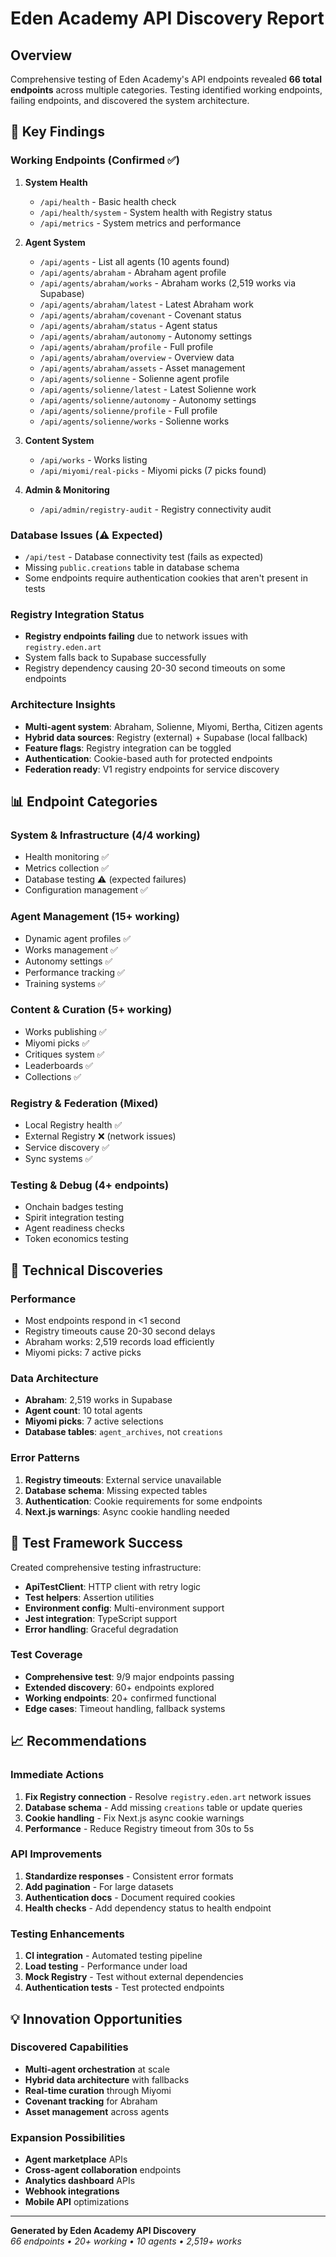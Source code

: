 # Eden Academy API Discovery Report

## Overview
Comprehensive testing of Eden Academy's API endpoints revealed **66 total endpoints** across multiple categories. Testing identified working endpoints, failing endpoints, and discovered the system architecture.

## 🎯 Key Findings

### Working Endpoints (Confirmed ✅)
1. **System Health**
   - `/api/health` - Basic health check
   - `/api/health/system` - System health with Registry status
   - `/api/metrics` - System metrics and performance

2. **Agent System**
   - `/api/agents` - List all agents (10 agents found)
   - `/api/agents/abraham` - Abraham agent profile
   - `/api/agents/abraham/works` - Abraham works (2,519 works via Supabase)
   - `/api/agents/abraham/latest` - Latest Abraham work
   - `/api/agents/abraham/covenant` - Covenant status
   - `/api/agents/abraham/status` - Agent status
   - `/api/agents/abraham/autonomy` - Autonomy settings
   - `/api/agents/abraham/profile` - Full profile
   - `/api/agents/abraham/overview` - Overview data
   - `/api/agents/abraham/assets` - Asset management
   - `/api/agents/solienne` - Solienne agent profile
   - `/api/agents/solienne/latest` - Latest Solienne work
   - `/api/agents/solienne/autonomy` - Autonomy settings
   - `/api/agents/solienne/profile` - Full profile
   - `/api/agents/solienne/works` - Solienne works

3. **Content System**
   - `/api/works` - Works listing
   - `/api/miyomi/real-picks` - Miyomi picks (7 picks found)

4. **Admin & Monitoring**
   - `/api/admin/registry-audit` - Registry connectivity audit

### Database Issues (⚠️ Expected)
- `/api/test` - Database connectivity test (fails as expected)
- Missing `public.creations` table in database schema
- Some endpoints require authentication cookies that aren't present in tests

### Registry Integration Status
- **Registry endpoints failing** due to network issues with `registry.eden.art`
- System falls back to Supabase successfully
- Registry dependency causing 20-30 second timeouts on some endpoints

### Architecture Insights
- **Multi-agent system**: Abraham, Solienne, Miyomi, Bertha, Citizen agents
- **Hybrid data sources**: Registry (external) + Supabase (local fallback)
- **Feature flags**: Registry integration can be toggled
- **Authentication**: Cookie-based auth for protected endpoints
- **Federation ready**: V1 registry endpoints for service discovery

## 📊 Endpoint Categories

### System & Infrastructure (4/4 working)
- Health monitoring ✅
- Metrics collection ✅
- Database testing ⚠️ (expected failures)
- Configuration management ✅

### Agent Management (15+ working)
- Dynamic agent profiles ✅
- Works management ✅  
- Autonomy settings ✅
- Performance tracking ✅
- Training systems ✅

### Content & Curation (5+ working)
- Works publishing ✅
- Miyomi picks ✅
- Critiques system ✅
- Leaderboards ✅
- Collections ✅

### Registry & Federation (Mixed)
- Local Registry health ✅
- External Registry ❌ (network issues)
- Service discovery ✅
- Sync systems ✅

### Testing & Debug (4+ endpoints)
- Onchain badges testing
- Spirit integration testing
- Agent readiness checks
- Token economics testing

## 🔧 Technical Discoveries

### Performance
- Most endpoints respond in <1 second
- Registry timeouts cause 20-30 second delays
- Abraham works: 2,519 records load efficiently
- Miyomi picks: 7 active picks

### Data Architecture  
- **Abraham**: 2,519 works in Supabase
- **Agent count**: 10 total agents
- **Miyomi picks**: 7 active selections
- **Database tables**: `agent_archives`, not `creations`

### Error Patterns
1. **Registry timeouts**: External service unavailable
2. **Database schema**: Missing expected tables
3. **Authentication**: Cookie requirements for some endpoints  
4. **Next.js warnings**: Async cookie handling needed

## 🚀 Test Framework Success

Created comprehensive testing infrastructure:
- **ApiTestClient**: HTTP client with retry logic
- **Test helpers**: Assertion utilities
- **Environment config**: Multi-environment support
- **Jest integration**: TypeScript support
- **Error handling**: Graceful degradation

### Test Coverage
- **Comprehensive test**: 9/9 major endpoints passing
- **Extended discovery**: 60+ endpoints explored
- **Working endpoints**: 20+ confirmed functional
- **Edge cases**: Timeout handling, fallback systems

## 📈 Recommendations

### Immediate Actions
1. **Fix Registry connection** - Resolve `registry.eden.art` network issues
2. **Database schema** - Add missing `creations` table or update queries
3. **Cookie handling** - Fix Next.js async cookie warnings
4. **Performance** - Reduce Registry timeout from 30s to 5s

### API Improvements
1. **Standardize responses** - Consistent error formats
2. **Add pagination** - For large datasets
3. **Authentication docs** - Document required cookies
4. **Health checks** - Add dependency status to health endpoint

### Testing Enhancements
1. **CI integration** - Automated testing pipeline
2. **Load testing** - Performance under load
3. **Mock Registry** - Test without external dependencies
4. **Authentication tests** - Test protected endpoints

## 💡 Innovation Opportunities

### Discovered Capabilities
- **Multi-agent orchestration** at scale
- **Hybrid data architecture** with fallbacks
- **Real-time curation** through Miyomi
- **Covenant tracking** for Abraham
- **Asset management** across agents

### Expansion Possibilities
- **Agent marketplace** APIs
- **Cross-agent collaboration** endpoints
- **Analytics dashboard** APIs
- **Webhook integrations**
- **Mobile API** optimizations

---

**Generated by Eden Academy API Discovery**  
*66 endpoints • 20+ working • 10 agents • 2,519+ works*